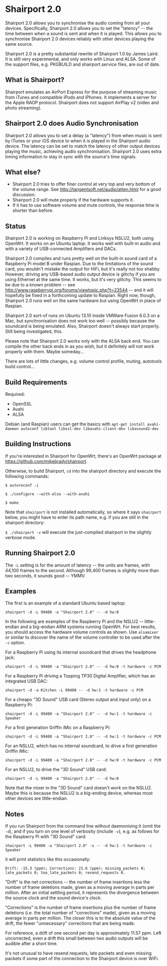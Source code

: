Shairport 2.0
=============

Shairport 2.0 allows you to synchronise the audio coming from all your devices. Specifically, Shairport 2.0 allows you to set the "latency" -- the time between when a sound is sent and when it is played. This allows you to synchronise Shairport 2.0 devices reliably with other devices playing the same source.

Shairport 2.0 is a pretty substantial rewrite of Shairport 1.0 by James Laird. It is still very experimental, and only works with Linux and ALSA. Some of the support files, e.g. PKGBUILD and shairport.service files, are out of date.

What is Shairport?
----------
Shairport emulates an AirPort Express for the purpose of streaming music from iTunes and compatible iPods and iPhones. It implements a server for the Apple RAOP protocol.
Shairport does not support AirPlay v2 (video and photo streaming).

Shairport 2.0 does Audio Synchronisation
---------------------------
Shairport 2.0 allows you to set a delay (a "latency") from when music is sent by iTunes or your iOS device to when it is played in the Shairport audio device. The latency can be set to match the latency of other output devices playing the music, achieving audio synchronisation. Shairport 2.0 uses extra timing information to stay in sync with the source's time signals.

What else?
--------------
* Shairport 2.0 tries to offer finer control at very top and very bottom of the volume range. See http://tangentsoft.net/audio/atten.html for a good discussion.
* Shairport 2.0 will mute properly if the hardware supports it.
* If it has to use software volume and mute controls, the response time is shorter than before.

Status
------
Shairport 2.0 is working on Raspberry Pi and Linksys NSLU2, both using OpenWrt. It works on an Ubuntu laptop. It works well with built-in audio and with a variety of USB-connected Amplifiers and DACs.

Shairport 2.0 compiles and runs pretty well on the built-in sound card of a Raspberry Pi model B under Raspian. Due to the limitations of the sound card, you wouldn't mistake the output for HiFi, but it's really not too shabby. However, driving any USB-based audio output device is glitchy if you are using Ethernet at the same time. It works, but it's very glitchy. This seems to be due to a known problem -- see http://www.raspberrypi.org/forums/viewtopic.php?t=23544 -- and it will hopefully be fixed in a forthcoming update to Raspian. Right now, though, Shairport 2.0 runs well on the same hardware but using OpenWrt in place of Raspian.

Shairport 2.0 sort-of runs on Ubuntu 13.10 inside VMWare Fusion 6.0.3 on a Mac, but synchronisation does not work too well -- possibly because the soundcard is being emulated. Also, Shairport doesn't always start properly. Still being investigated, this.

Please note that Shairport 2.0 works only with the ALSA back end. You can compile the other back ends in as you wish, but it definitely will not work properly with them. Maybe someday...

There are lots of little changes, e.g. volume control profile, muting, autotools build control...

Build Requirements
------------------
Required:
* OpenSSL
* Avahi
* ALSA

Debian (and Raspian) users can get the basics with
`apt-get install avahi-daemon autoconf libtool libssl-dev libavahi-client-dev libasound2-dev`

Building Instructions
---------------------
If you're interested in Shairport for OpenWrt, there's an OpenWrt package at https://github.com/mikebrady/shairport.

Otherwise, to build Shairport, `cd` into the shairport directory and execute the following commands:

`$ autoreconf -i`

`$ ./configure --with-alsa --with-avahi`

`$ make`

Note that `shairport` is not installed automatically, so where it says `shairport` below, you might have to enter its path name, e.g. if you are still in the shairport directory:

`$ ./shairport -v` will execute the just-compiled shairport in the slightly verbose mode.

Running Shairport 2.0
---------------------
The `-L` setting is for the amount of latency -- the units are frames, with 44,100 frames to the second. Although 99,400 frames  is slightly more than two seconds, it sounds good -- YMMV.

Examples
--------
The first is an example of a standard Ubuntu based laptop:

`shairport -d -L 99400 -a "Shairport 2.0" -- -d hw:0`

In the following are examples of the Raspberry Pi and the NSLU2 -- little-endian and a big-endian ARM systems running OpenWrt. For best results, you should access the hardware volume controls as shown. Use `alsamixer` or similar to discover the name of the volume controller to be used after the `-c` option.

For a Raspberry Pi using its internal soundcard that drives the headphone jack:

`shairport -d -L 99400 -a "Shairport 2.0" -- -d hw:0 -t hardware -c PCM`

For a Raspberry Pi driving a Topping TP30 Digital Amplifier, which has an integrated USB DAC:

`shairport -d -a Kitchen -L 99400 -- -d hw:1 -t hardware -c PCM`

For a cheapo "3D Sound" USB card (Stereo output and input only) on a Raspberry Pi:

`shairport -d -L 99400 -a "Shairport 2.0" -- -d hw:1 -t hardware -c Speaker`

For a first generation Griffin iMic on a Raspberry Pi:

`shairport -d -L 99400 -a "Shairport 2.0" -- -d hw:1 -t hardware -c PCM`

For an NSLU2, which has no internal soundcard, to drive a first generation Griffin iMic:

`shairport -d -L 99400 -a "Shairport 2.0" -- -d hw:0 -t hardware -c PCM`

For an NSLU2, to drive the "3D Sound" USB card:

`shairport -d -L 99400 -a "Shairport 2.0" -- -d hw:0`

Note that the mixer in the "3D Sound" card doesn't work on the NSLU2. Maybe this is because the NSLU2 is a big-ending device, whereas most other devices are little-endian.

Notes
-----
If you run Shairport from the command line without daemonising it (omit the `-d`), and if you turn on one level of verbosity (include `-v`), e.g. as follows for the Raspberry Pi with "3D Sound" card:

`shairport -L 99400 -a "Shairport 2.0" -v -- -d hw:1 -t hardware -c Speaker`

it will print statistics like this occasionally:

`Drift: -15.3 (ppm); Corrections: 21.6 (ppm); missing_packets 0; late_packets 0; too_late_packets 0; resend_requests 0.`

"Drift" is the net corrections -- the number of frame insertions less the number of frame deletions made, given as a moving average in parts per million. After an initial settling period, it represents the divergence between the source clock and the sound device's clock.

"Corrections" is the number of frame insertions plus the number of frame deletions (i.e. the total number of "corrections" made), given as a moving average in parts per million. The closer this is to the absolute value of the drift, the fewer "unnecessary" corrections that are being made.

For reference, a drift of one second per day is approximately 11.57 ppm. Left uncorrected, even a drift this small between two audio outputs will be audible after a short time.

It's not unusual to have resend requests, late packets and even missing packets if some part of the connection to the Shairport device is over WiFi.
